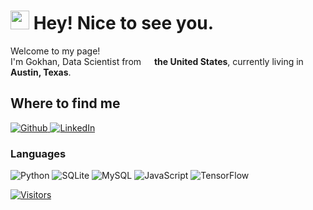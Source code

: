 <h1><img src="https://emojis.slackmojis.com/emojis/images/1531849430/4246/blob-sunglasses.gif?1531849430" width="30"/> Hey! Nice to see you.</h1>

<p>Welcome to my page! </br> I'm Gokhan, Data Scientist from <img src="https://cdn-icons-png.flaticon.com/512/197/197484.png" width="13"/> <b>the United States</b>, currently living in <img src="https://cdn.countryflags.com/thumbs/texas/flag-round-250.png" width="13"/> <b>Austin, Texas</b>. </p>

<h2>Where to find me</h2>

<p text-align='center'>
    <a href="https://github.com/gokhankesler" target="_blank">
        <img alt="Github" src="https://img.shields.io/badge/GitHub-%2312100E.svg?&style=for-the-badge&logo=Github&logoColor=white" />
    </a> 
    <a href="https://www.linkedin.com/in/gokhan-kesler" target="_blank">
        <img alt="LinkedIn" src="https://img.shields.io/badge/linkedin-%230077B5.svg?&style=for-the-badge&logo=linkedin&logoColor=white" />
    </a> 
</p>

### Languages
![Python](https://img.shields.io/badge/-Python-3776AB?logo=Python&logoColor=white)
![SQLite](https://img.shields.io/badge/-SQLite-003B57?logo=SQLite&logoColor=white)
![MySQL](https://img.shields.io/badge/-MySQL-4479A1?logo=MySQL&logoColor=white)
![JavaScript](https://img.shields.io/badge/-JavaScript-F7DF1E?logo=JavaScript&logoColor=white)
![TensorFlow](https://img.shields.io/badge/-TensorFlow-FF6F00?logo=TensorFlow&logoColor=white)

[![Visitors](https://api.visitorbadge.io/api/visitors?path=https%3A%2F%2Fgithub.com%2Fgokhankesler&countColor=%2337d67a)](https://visitorbadge.io/status?path=https%3A%2F%2Fgithub.com%2Fgokhankesler)
